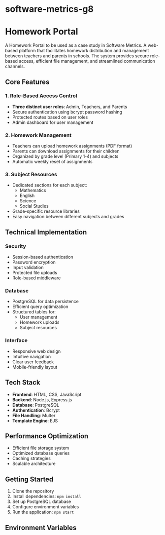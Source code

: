 # software-metrics-g8

# Homework Portal

A Homework Portal to be used as a case study in Software Metrics.
A web-based platform that facilitates homework distribution and management between teachers and parents in schools. The system provides secure role-based access, efficient file management, and streamlined communication channels.

## Core Features

### 1. Role-Based Access Control
- **Three distinct user roles**: Admin, Teachers, and Parents
- Secure authentication using bcrypt password hashing
- Protected routes based on user roles
- Admin dashboard for user management

### 2. Homework Management
- Teachers can upload homework assignments (PDF format)
- Parents can download assignments for their children
- Organized by grade level (Primary 1-4) and subjects
- Automatic weekly reset of assignments

### 3. Subject Resources
- Dedicated sections for each subject:
  - Mathematics
  - English
  - Science
  - Social Studies
- Grade-specific resource libraries
- Easy navigation between different subjects and grades

## Technical Implementation

### Security
- Session-based authentication
- Password encryption
- Input validation
- Protected file uploads
- Role-based middleware

### Database
- PostgreSQL for data persistence
- Efficient query optimization
- Structured tables for:
  - User management
  - Homework uploads
  - Subject resources

### Interface
- Responsive web design
- Intuitive navigation
- Clear user feedback
- Mobile-friendly layout

## Tech Stack
- **Frontend**: HTML, CSS, JavaScript
- **Backend**: Node.js, Express.js
- **Database**: PostgreSQL
- **Authentication**: Bcrypt
- **File Handling**: Multer
- **Template Engine**: EJS

## Performance Optimization
- Efficient file storage system
- Optimized database queries
- Caching strategies
- Scalable architecture

## Getting Started
1. Clone the repository
2. Install dependencies: `npm install`
3. Set up PostgreSQL database
4. Configure environment variables
5. Run the application: `npm start`

## Environment Variables
